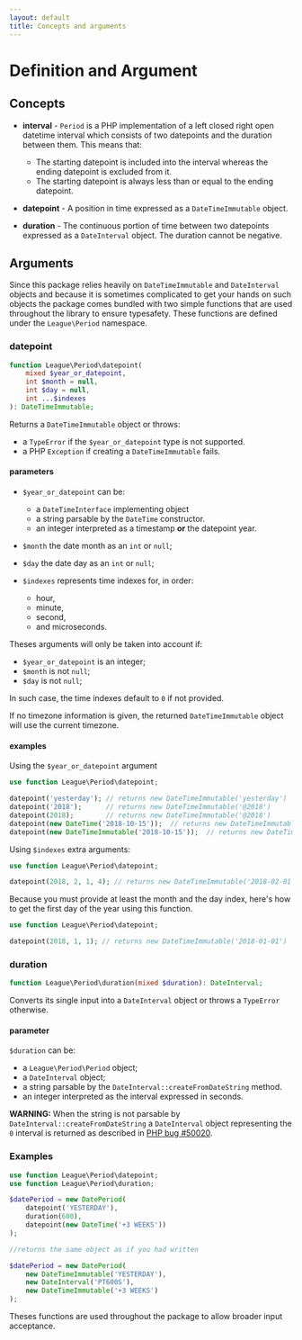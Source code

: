```yaml
---
layout: default
title: Concepts and arguments
---
```


# Definition and Argument

## Concepts

- **interval** - `Period` is a PHP implementation of a left closed right open datetime interval which consists of two datepoints and the duration between them. This means that:

    - The starting datepoint is included into the interval whereas the ending datepoint is excluded from it.
    - The starting datepoint is always less than or equal to the ending datepoint.

- **datepoint** - A position in time expressed as a `DateTimeImmutable` object.

- **duration** - The continuous portion of time between two datepoints expressed as a `DateInterval` object. The duration cannot be negative.

## Arguments

Since this package relies heavily on `DateTimeImmutable` and `DateInterval` objects and because it is sometimes complicated to get your hands on such objects the package comes bundled with two simple functions that are used throughout the library to ensure typesafety. These functions are defined under the `League\Period` namespace.

### datepoint

~~~php
function League\Period\datepoint(
    mixed $year_or_datepoint,
    int $month = null,
    int $day = null,
    int ...$indexes
): DateTimeImmutable;
~~~

Returns a `DateTimeImmutable` object or throws:

- a `TypeError` if the `$year_or_datepoint` type is not supported.
- a PHP `Exception` if creating a `DateTimeImmutable` fails.

#### parameters

- `$year_or_datepoint` can be:
    - a `DateTimeInterface` implementing object
    - a string parsable by the `DateTime` constructor.
    - an integer interpreted as a timestamp **or** the datepoint year.
- `$month` the date month as an `int` or `null`;
- `$day` the date day as an `int` or `null`;

- `$indexes` represents time indexes for, in order:
    - hour,
    - minute,
    - second,
    - and microseconds.

Theses arguments will only be taken into account if:

- `$year_or_datepoint` is an integer;
- `$month` is not `null`;
- `$day` is not `null`;

In such case, the time indexes default to `0` if not provided.

<p class="message-notice">If no timezone information is given, the returned <code>DateTimeImmutable</code> object will use the current timezone.</p>

#### examples

Using the `$year_or_datepoint` argument

~~~php
use function League\Period\datepoint;

datepoint('yesterday'); // returns new DateTimeImmutable('yesterday')
datepoint('2018');      // returns new DateTimeImmutable('@2018')
datepoint(2018);        // returns new DateTimeImmutable('@2018')
datepoint(new DateTime('2018-10-15'));  // returns new DateTimeImmutable('2018-10-15')
datepoint(new DateTimeImmutable('2018-10-15'));  // returns new DateTimeImmutable('2018-10-15')
~~~

Using `$indexes` extra arguments:

~~~php
use function League\Period\datepoint;

datepoint(2018, 2, 1, 4); // returns new DateTimeImmutable('2018-02-01 04:00:00')
~~~

<p class="message-notice">Because you must provide at least the month and the day index, here's how to get the first day of the year using this function.</p>

~~~php
use function League\Period\datepoint;

datepoint(2018, 1, 1); // returns new DateTimeImmutable('2018-01-01')
~~~

### duration

~~~php
function League\Period\duration(mixed $duration): DateInterval;
~~~

Converts its single input into a `DateInterval` object or throws a `TypeError` otherwise.

#### parameter

`$duration` can be:

- a `League\Period\Period` object;
- a `DateInterval` object;
- a string parsable by the `DateInterval::createFromDateString` method.
- an integer interpreted as the interval expressed in seconds.

<p class="message-warning"><strong>WARNING:</strong> When the string is not parsable by <code>DateInterval::createFromDateString</code> a <code>DateInterval</code> object representing the <code>0</code> interval is returned as described in <a href="https://bugs.php.net/bug.php?id=50020">PHP bug #50020</a>.</p>

### Examples

~~~php
use function League\Period\datepoint;
use function League\Period\duration;

$datePeriod = new DatePeriod(
    datepoint('YESTERDAY'),
    duration(600),
    datepoint(new DateTime('+3 WEEKS'))
);

//returns the same object as if you had written

$datePeriod = new DatePeriod(
    new DateTimeImmutable('YESTERDAY'),
    new DateInterval('PT600S'),
    new DateTimeImmutable('+3 WEEKS')
);
~~~

Theses functions are used throughout the package to allow broader input acceptance.